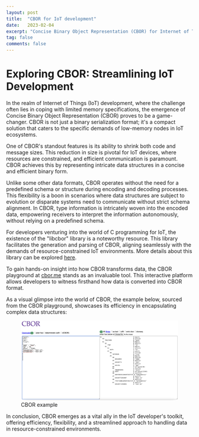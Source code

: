 ```yaml
---
layout: post
title:  "CBOR for IoT development"
date:   2023-02-04
excerpt: "Concise Binary Object Representation (CBOR) for Internet of Things (IoT) development"
tag: false 
comments: false
---
```


# Exploring CBOR: Streamlining IoT Development

In the realm of Internet of Things (IoT) development, where the challenge often lies in coping with limited memory specifications, the emergence of Concise Binary Object Representation (CBOR) proves to be a game-changer. CBOR is not just a binary serialization format; it's a compact solution that caters to the specific demands of low-memory nodes in IoT ecosystems.

One of CBOR's standout features is its ability to shrink both code and message sizes. This reduction in size is pivotal for IoT devices, where resources are constrained, and efficient communication is paramount. CBOR achieves this by representing intricate data structures in a concise and efficient binary form.

Unlike some other data formats, CBOR operates without the need for a predefined schema or structure during encoding and decoding processes. This flexibility is a boon in scenarios where data structures are subject to evolution or disparate systems need to communicate without strict schema alignment. In CBOR, type information is intricately woven into the encoded data, empowering receivers to interpret the information autonomously, without relying on a predefined schema.

For developers venturing into the world of C programming for IoT, the existence of the "libcbor" library is a noteworthy resource. This library facilitates the generation and parsing of CBOR, aligning seamlessly with the demands of resource-constrained IoT environments. More details about this library can be explored [here](https://libcbor.readthedocs.io/en/v0.6.0/index.html).

To gain hands-on insight into how CBOR transforms data, the CBOR playground at [cbor.me](https://cbor.me/) stands as an invaluable tool. This interactive platform allows developers to witness firsthand how data is converted into CBOR format.

As a visual glimpse into the world of CBOR, the example below, sourced from the CBOR playground, showcases its efficiency in encapsulating complex data structures:

<figure>
	<img src="/assets/img/CBOR-example.png">
	<figcaption> CBOR example </figcaption>
</figure>

In conclusion, CBOR emerges as a vital ally in the IoT developer's toolkit, offering efficiency, flexibility, and a streamlined approach to handling data in resource-constrained environments.




